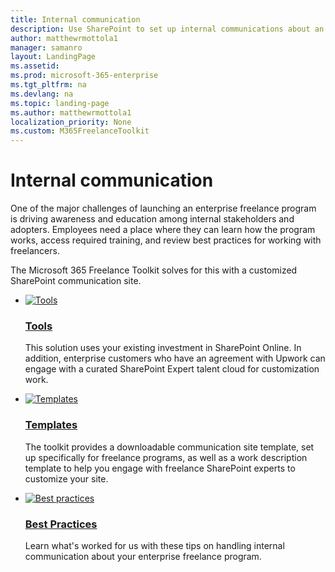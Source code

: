 ```yaml
---
title: Internal communication
description: Use SharePoint to set up internal communications about an enterprise freelancer program.
author: matthewrmottola1
manager: samanro
layout: LandingPage
ms.assetid: 
ms.prod: microsoft-365-enterprise
ms.tgt_pltfrm: na
ms.devlang: na
ms.topic: landing-page
ms.author: matthewrmottola1
localization_priority: None 
ms.custom: M365FreelanceToolkit
---
```

Internal communication
======================

One of the major challenges of launching an enterprise freelance program is driving awareness and education among internal stakeholders and adopters. Employees need a place where they can learn how the program works, access required training, and review best practices for working with freelancers.

The Microsoft 365 Freelance Toolkit solves for this with a customized SharePoint communication site.

<ul class="panelContent cardsF">
    <li>
        <div class="cardSize">
            <div class="cardPadding">
                <div class="card">
                    <div class="cardImageOuter">
                        <div class="cardImage">
                            <a href="internalcommunicationtools.md" data-linktype="relative-path"><img src="https://docs.microsoft.com/en-us/office/media/icons/toolbox.svg" alt="Tools" data-linktype="external"></a>
                        </div>
                    </div>
                    <div class="cardText">
                        <a href="internalcommunicationtools.md" data-linktype="relative-path"><h3>Tools</h3></a>
                        <p>This solution uses your existing investment in SharePoint Online. In addition, enterprise customers who have an agreement with Upwork can engage with a curated SharePoint Expert talent cloud for customization work.</p>
                    </div>
                </div>
            </div>
        </div>
        </a>
    </li>
    <li>
        <div class="cardSize">
            <div class="cardPadding">
                <div class="card">
                    <div class="cardImageOuter">
                        <div class="cardImage">
                            <a href="internalcommunicationtemplates.md" data-linktype="relative-path"><img src="https://docs.microsoft.com/en-us/office/media/icons/task-list-planning-blue.svg" alt="Templates" data-linktype="external"></a>
                        </div>
                    </div>
                    <div class="cardText">
                        <a href="internalcommunicationtemplates.md" data-linktype="relative-path"><h3>Templates</h3></a>
                        <p>The toolkit provides a downloadable communication site template, set up specifically for freelance programs, as well as a work description template to help you engage with freelance SharePoint experts to customize your site.</p>
                    </div>
                </div>
            </div>
        </div>
        </a>
    </li>
    <li>
        <div class="cardSize">
            <div class="cardPadding">
                <div class="card">
                    <div class="cardImageOuter">
                        <div class="cardImage">
                            <a href="internalcommunicationbestpractices.md" data-linktype="relative-path"><img src="https://docs.microsoft.com/en-us/office/media/icons/best-practices-blue.svg" alt="Best practices" data-linktype="external"></a>
                        </div>
                    </div>
                    <div class="cardText">
                        <a href="internalcommunicationbestpractices.md" data-linktype="relative-path"><h3>Best Practices</h3></a>
                        <p>Learn what's worked for us with these tips on handling internal communication about your enterprise freelance program.</p>
                    </div>
                </div>
            </div>
        </div>
        </a>
    </li>
</ul>

